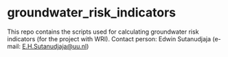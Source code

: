 # groundwater_risk_indicators
This repo contains the scripts used for calculating groundwater risk indicators (for the project with WRI). Contact person: Edwin Sutanudjaja (e-mail: E.H.Sutanudjaja@uu.nl)
